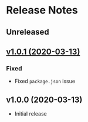 # Release Notes

## Unreleased

## [v1.0.1 (2020-03-13)](https://github.com/sass-collective/sass-rem/compare/v1.0.0...v1.0.1)

### Fixed

* Fixed ``package.json`` issue

## v1.0.0 (2020-03-13)

* Initial release
